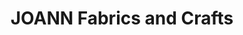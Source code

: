 ---
title: "JOANN Fabrics and Crafts"
url: /frontier-mall/joann-fabrics-and-crafts/
shop: Basteln
---